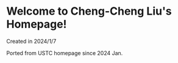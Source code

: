 # Welcome to Cheng-Cheng Liu's Homepage!

Created in 2024/1/7

Ported from USTC homepage since 2024 Jan.

